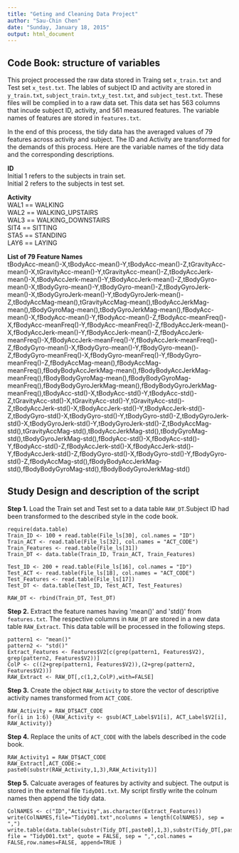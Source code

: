 ```yaml
---
title: "Geting and Cleaning Data Project"
author: "Sau-Chin Chen"
date: "Sunday, January 18, 2015"
output: html_document
---
```

    
## Code Book: structure of variables
This project processed the raw data stored in Traing set `x_train.txt` and Test set `x_test.txt`. The lables of subject ID and activity are stored in `y_train.txt`, `subject_train.txt`,`y_test.txt`, and `subject_test.txt`. These files will be complied in to a raw data set. This data set has 563 columns that incude subject ID, activity, and 561 measured features. The variable names of features are stored in `features.txt`.    
    
In the end of this process, the tidy data has the averaged values of 79 features across activity and subject. The ID and Activity are transformed for the demands of this process. Here are the variable names of the tidy data and the corresponding descriptions.    

**ID**   
 Initial 1 refers to the subjects in train set.   
 Initial 2 refers to the subjects in test set.   
    
**Activity**   
 WAL1 == WALKING   
 WAL2 == WALKING_UPSTAIRS   
 WAL3 == WALKING_DOWNSTAIRS   
 SIT4 == SITTING   
 STA5 == STANDING   
 LAY6 == LAYING   
    
**List of 79 Feature Names**    
tBodyAcc-mean()-X,tBodyAcc-mean()-Y,tBodyAcc-mean()-Z,tGravityAcc-mean()-X,tGravityAcc-mean()-Y,tGravityAcc-mean()-Z,tBodyAccJerk-mean()-X,tBodyAccJerk-mean()-Y,tBodyAccJerk-mean()-Z,tBodyGyro-mean()-X,tBodyGyro-mean()-Y,tBodyGyro-mean()-Z,tBodyGyroJerk-mean()-X,tBodyGyroJerk-mean()-Y,tBodyGyroJerk-mean()-Z,tBodyAccMag-mean(),tGravityAccMag-mean(),tBodyAccJerkMag-mean(),tBodyGyroMag-mean(),tBodyGyroJerkMag-mean(),fBodyAcc-mean()-X,fBodyAcc-mean()-Y,fBodyAcc-mean()-Z,fBodyAcc-meanFreq()-X,fBodyAcc-meanFreq()-Y,fBodyAcc-meanFreq()-Z,fBodyAccJerk-mean()-X,fBodyAccJerk-mean()-Y,fBodyAccJerk-mean()-Z,fBodyAccJerk-meanFreq()-X,fBodyAccJerk-meanFreq()-Y,fBodyAccJerk-meanFreq()-Z,fBodyGyro-mean()-X,fBodyGyro-mean()-Y,fBodyGyro-mean()-Z,fBodyGyro-meanFreq()-X,fBodyGyro-meanFreq()-Y,fBodyGyro-meanFreq()-Z,fBodyAccMag-mean(),fBodyAccMag-meanFreq(),fBodyBodyAccJerkMag-mean(),fBodyBodyAccJerkMag-meanFreq(),fBodyBodyGyroMag-mean(),fBodyBodyGyroMag-meanFreq(),fBodyBodyGyroJerkMag-mean(),fBodyBodyGyroJerkMag-meanFreq(),tBodyAcc-std()-X,tBodyAcc-std()-Y,tBodyAcc-std()-Z,tGravityAcc-std()-X,tGravityAcc-std()-Y,tGravityAcc-std()-Z,tBodyAccJerk-std()-X,tBodyAccJerk-std()-Y,tBodyAccJerk-std()-Z,tBodyGyro-std()-X,tBodyGyro-std()-Y,tBodyGyro-std()-Z,tBodyGyroJerk-std()-X,tBodyGyroJerk-std()-Y,tBodyGyroJerk-std()-Z,tBodyAccMag-std(),tGravityAccMag-std(),tBodyAccJerkMag-std(),tBodyGyroMag-std(),tBodyGyroJerkMag-std(),fBodyAcc-std()-X,fBodyAcc-std()-Y,fBodyAcc-std()-Z,fBodyAccJerk-std()-X,fBodyAccJerk-std()-Y,fBodyAccJerk-std()-Z,fBodyGyro-std()-X,fBodyGyro-std()-Y,fBodyGyro-std()-Z,fBodyAccMag-std(),fBodyBodyAccJerkMag-std(),fBodyBodyGyroMag-std(),fBodyBodyGyroJerkMag-std()   

## Study Design and description of the script
**Step 1.** Load the Train set and Test set to a data table `RAW_DT`.Subject ID had been transformed to the described style in the code book.    
```
require(data.table)
Train_ID <- 100 + read.table(File_ls[30], col.names = "ID")
Train_ACT <- read.table(File_ls[32], col.names = "ACT_CODE")
Train_Features <- read.table(File_ls[31])
Train_DT <- data.table(Train_ID, Train_ACT, Train_Features)

Test_ID <- 200 + read.table(File_ls[16], col.names = "ID")
Test_ACT <- read.table(File_ls[18], col.names = "ACT_CODE")
Test_Features <- read.table(File_ls[17])
Test_DT <- data.table(Test_ID, Test_ACT, Test_Features)

RAW_DT <- rbind(Train_DT, Test_DT)
```
**Step 2.** Extract the feature names having 'mean()' and 'std()' from `features.txt`. The respective columns in `RAW_DT` are stored in a new data table `RAW_Extract`. This data table will be processed in the following steps.    
```
pattern1 <- "mean()"
pattern2 <- "std()"
Extract_Features <- Features$V2[c(grep(pattern1, Features$V2), grep(pattern2, Features$V2))]
ColP <- c((2+grep(pattern1, Features$V2)),(2+grep(pattern2, Features$V2)))
RAW_Extract <- RAW_DT[,c(1,2,ColP),with=FALSE]
```

**Step 3.** Create the object `RAW_Activity` to store the vector of descriptive activity names transformed from `ACT_CODE`.    
```
RAW_Activity = RAW_DT$ACT_CODE
for(i in 1:6) {RAW_Activity <- gsub(ACT_Label$V1[i], ACT_Label$V2[i], RAW_Activity)}
```

**Step 4.** Replace the units of `ACT_CODE` with the labels described in the code book.   
```
RAW_Activity1 = RAW_DT$ACT_CODE
RAW_Extract[,ACT_CODE:= paste0(substr(RAW_Activity,1,3),RAW_Activity1)]
```

**Step 5.** Calcuate averages of features by activity and subject. The output is stored in the external file `TidyD01.txt`. My script firstly write the colnum names then append the tidy data.    
```
ColNAMES <- c("ID","Activity",as.character(Extract_Features))
write(ColNAMES,file="TidyD01.txt",ncolumns = length(ColNAMES), sep = ",")
write.table(data.table(substr(Tidy_DT[,paste0],1,3),substr(Tidy_DT[,paste0],4,7),Tidy_DT[,!1,with=FALSE]), file = "TidyD01.txt", quote = FALSE, sep = ",",col.names = FALSE,row.names=FALSE, append=TRUE )
```